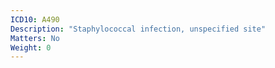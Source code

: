 ```yaml
---
ICD10: A490
Description: "Staphylococcal infection, unspecified site"
Matters: No
Weight: 0
---
```

